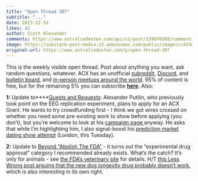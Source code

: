 ```yaml
---
title: "Open Thread 307"
subtitle: "..."
date: 2023-12-18
likes: 42
author: Scott Alexander
comments: https://www.astralcodexten.com/api/v1/post/139876568/comments?&all_comments=true
image: https://substack-post-media.s3.amazonaws.com/public/images/c433e75a-7088-4272-a88e-8a95161c7da8_251x255.png
original-url: https://www.astralcodexten.com/p/open-thread-307
---
```

This is the weekly visible open thread. Post about anything you want, ask random questions, whatever. ACX has an unofficial [subreddit](https://www.reddit.com/r/slatestarcodex/), [Discord](https://discord.gg/RTKtdut), and [bulletin board](https://www.datasecretslox.com/index.php), and [in-person meetups around the world](https://www.lesswrong.com/community?filters%5B0%5D=SSC). 95% of content is free, but for the remaining 5% you can subscribe **[here](https://astralcodexten.substack.com/subscribe?)**. Also:

**1:** Update to****[Quests and Requests](/p/quests-and-requests): Alexander Putilin, who previously took point on the EEG replication experiment, plans to apply for an ACX Grant. He wants to try crowdfunding first - I think we got wires crossed on whether you need some pre-existing work to show before applying (you don’t), but you’re welcome to look at his [campaign page ](https://gofund.me/05f7c16c)anyway. He asks that while I’m highlighting him, I also signal-boost his [prediction market dating show attempt](https://lu.ma/5j19hllg) (London, this Tuesday).

**2:** Update to [Beyond “Abolish The FDA”](/p/beyond-abolish-the-fda) \- it turns out the “experimental drug approval” category I recommended already exists. What’s the catch? It’s only for animals - see [the FDA’s veterinary site](https://www.fda.gov/animal-veterinary/resources-you/conditional-approval-explained-resource-veterinarians#company) for details. H/T [this Less Wrong post arguing that the new dog longevity drug probably doesn’t work](https://www.lesswrong.com/posts/vHSkxmYYqW59sySqA/the-likely-first-longevity-drug-is-based-on-sketchy-science), which is also interesting in its own right.
